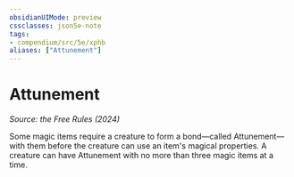 ```yaml
---
obsidianUIMode: preview
cssclasses: json5e-note
tags:
- compendium/src/5e/xphb
aliases: ["Attunement"]
---
```

# Attunement
*Source: the Free Rules (2024)* 

Some magic items require a creature to form a bond—called Attunement—with them before the creature can use an item's magical properties. A creature can have Attunement with no more than three magic items at a time.